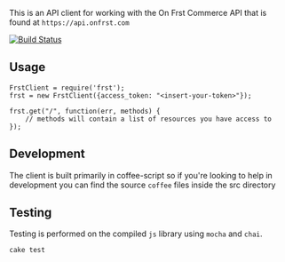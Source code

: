 This is an API client for working with the On Frst Commerce API that is found at `https://api.onfrst.com`

[![Build Status](https://secure.travis-ci.org/frst/frst-node.png)](http://travis-ci.org/frst/frst-node)

## Usage

    FrstClient = require('frst');
    frst = new FrstClient({access_token: "<insert-your-token>"});

    frst.get("/", function(err, methods) {
        // methods will contain a list of resources you have access to
    });

## Development

The client is built primarily in coffee-script so if you're looking to help in development you can find the source `coffee` files inside the src directory

## Testing

Testing is performed on the compiled `js` library using `mocha` and `chai`.

    cake test
